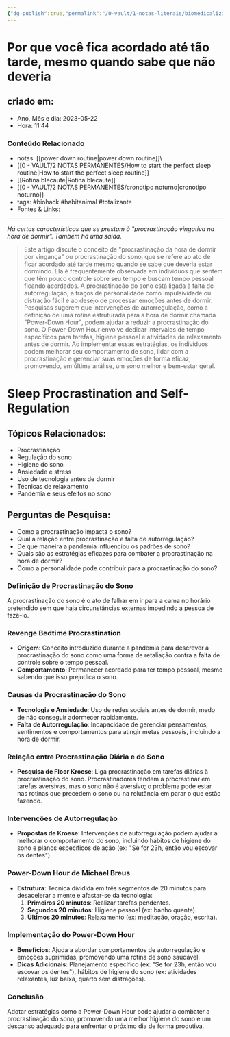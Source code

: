 ```yaml
---
{"dg-publish":true,"permalink":"/0-vault/1-notas-literais/biomedicalizacao/why-you-stay-up-so-late-wired/","tags":["biohack","habitanimal","totalizante"],"dgHomeLink":true,"dgShowLocalGraph":true,"dgShowFileTree":true,"dgEnableSearch":true,"noteIcon":""}
---
```


# Por que você fica acordado até tão tarde, mesmo quando sabe que não deveria

## criado em: 
-  Ano, Mês e dia: 2023-05-22
- Hora: 11:44

### Conteúdo Relacionado
- notas: [[power down routine\|power down routine]]\
- [[0 - VAULT/2 NOTAS PERMANENTES/How to start the perfect sleep routine\|How to start the perfect sleep routine]]
- [[Rotina blecaute\|Rotina blecaute]]
- [[0 - VAULT/2 NOTAS PERMANENTES/cronotipo noturno\|cronotipo noturno]]
- tags: #biohack #habitanimal #totalizante 
- Fontes & Links: 
---

*Há certas características que se prestam à "procrastinação vingativa na hora de dormir". Também há uma saída.*

>Este artigo discute o conceito de "procrastinação da hora de dormir por vingança" ou procrastinação do sono, que se refere ao ato de ficar acordado até tarde mesmo quando se sabe que deveria estar dormindo. Ela é frequentemente observada em indivíduos que sentem que têm pouco controle sobre seu tempo e buscam tempo pessoal ficando acordados. A procrastinação do sono está ligada à falta de autorregulação, a traços de personalidade como impulsividade ou distração fácil e ao desejo de processar emoções antes de dormir. Pesquisas sugerem que intervenções de autorregulação, como a definição de uma rotina estruturada para a hora de dormir chamada "Power-Down Hour", podem ajudar a reduzir a procrastinação do sono. O Power-Down Hour envolve dedicar intervalos de tempo específicos para tarefas, higiene pessoal e atividades de relaxamento antes de dormir. Ao implementar essas estratégias, os indivíduos podem melhorar seu comportamento de sono, lidar com a procrastinação e gerenciar suas emoções de forma eficaz, promovendo, em última análise, um sono melhor e bem-estar geral.

# Sleep Procrastination and Self-Regulation

## Tópicos Relacionados:

- Procrastinação
- Regulação do sono
- Higiene do sono
- Ansiedade e stress
- Uso de tecnologia antes de dormir
- Técnicas de relaxamento
- Pandemia e seus efeitos no sono

## Perguntas de Pesquisa:

- Como a procrastinação impacta o sono?
- Qual a relação entre procrastinação e falta de autorregulação?
- De que maneira a pandemia influenciou os padrões de sono?
- Quais são as estratégias eficazes para combater a procrastinação na hora de dormir?
- Como a personalidade pode contribuir para a procrastinação do sono?

### **Definição de Procrastinação do Sono**

A procrastinação do sono é o ato de falhar em ir para a cama no horário pretendido sem que haja circunstâncias externas impedindo a pessoa de fazê-lo.

### **Revenge Bedtime Procrastination**

- **Origem**: Conceito introduzido durante a pandemia para descrever a procrastinação do sono como uma forma de retaliação contra a falta de controle sobre o tempo pessoal.
- **Comportamento**: Permanecer acordado para ter tempo pessoal, mesmo sabendo que isso prejudica o sono.

### **Causas da Procrastinação do Sono**

- **Tecnologia e Ansiedade**: Uso de redes sociais antes de dormir, medo de não conseguir adormecer rapidamente.
- **Falta de Autorregulação**: Incapacidade de gerenciar pensamentos, sentimentos e comportamentos para atingir metas pessoais, incluindo a hora de dormir.

### **Relação entre Procrastinação Diária e do Sono**

- **Pesquisa de Floor Kroese**: Liga procrastinação em tarefas diárias à procrastinação do sono. Procrastinadores tendem a procrastinar em tarefas aversivas, mas o sono não é aversivo; o problema pode estar nas rotinas que precedem o sono ou na relutância em parar o que estão fazendo.

### **Intervenções de Autorregulação**

- **Propostas de Kroese**: Intervenções de autorregulação podem ajudar a melhorar o comportamento do sono, incluindo hábitos de higiene do sono e planos específicos de ação (ex: "Se for 23h, então vou escovar os dentes").

### **Power-Down Hour de Michael Breus**

- **Estrutura**: Técnica dividida em três segmentos de 20 minutos para desacelerar a mente e afastar-se da tecnologia:
    1. **Primeiros 20 minutos**: Realizar tarefas pendentes.
    2. **Segundos 20 minutos**: Higiene pessoal (ex: banho quente).
    3. **Últimos 20 minutos**: Relaxamento (ex: meditação, oração, escrita).

### **Implementação do Power-Down Hour**

- **Benefícios**: Ajuda a abordar comportamentos de autorregulação e emoções suprimidas, promovendo uma rotina de sono saudável.
- **Dicas Adicionais**: Planejamento específico (ex: "Se for 23h, então vou escovar os dentes"), hábitos de higiene do sono (ex: atividades relaxantes, luz baixa, quarto sem distrações).

### **Conclusão**

Adotar estratégias como a Power-Down Hour pode ajudar a combater a procrastinação do sono, promovendo uma melhor higiene do sono e um descanso adequado para enfrentar o próximo dia de forma produtiva.